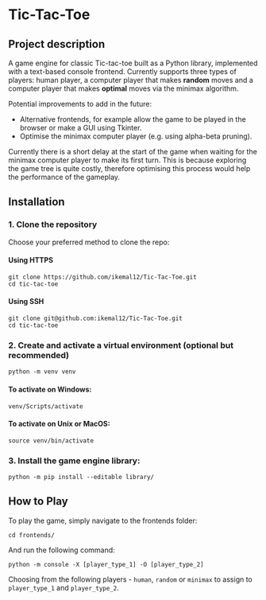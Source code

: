 # Tic-Tac-Toe 

## Project description

A game engine for classic Tic-tac-toe built as a Python library, implemented with a text-based console frontend. Currently supports three types of players: human player, a computer player that makes **random** moves and a computer player that makes **optimal** moves via the minimax algorithm. 

Potential improvements to add in the future:
* Alternative frontends, for example allow the game to be played in the browser or make a GUI using Tkinter.
* Optimise the minimax computer player (e.g. using alpha-beta pruning). 

Currently there is a short delay at the start of the game when waiting for the minimax computer player to make its first turn. This is because exploring the game tree is quite costly, therefore optimising this process would help the performance of the gameplay.

## Installation

### 1. Clone the repository

Choose your preferred method to clone the repo:

#### Using HTTPS

```
git clone https://github.com/ikemal12/Tic-Tac-Toe.git
cd tic-tac-toe
```

#### Using SSH

```
git clone git@github.com:ikemal12/Tic-Tac-Toe.git
cd tic-tac-toe
```

### 2. Create and activate a virtual environment (optional but recommended)

`python -m venv venv`

#### To activate on Windows:

`venv/Scripts/activate`

#### To activate on Unix or MacOS:

`source venv/bin/activate`

### 3. Install the game engine library:

`python -m pip install --editable library/`

## How to Play

To play the game, simply navigate to the frontends folder:

`cd frontends/`

And run the following command:

`python -m console -X [player_type_1] -O [player_type_2]`

Choosing from the following players - `human`, `random` or `minimax` to assign to `player_type_1` and `player_type_2`.
